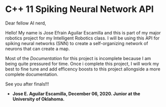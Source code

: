 C++ 11 Spiking Neural Network API
=================================

Dear fellow AI nerd,

Hello! My name is Jose Efrain Aguilar Escamilla and 
this is part of my major robotics project for my 
Intelligent Robotics class. I will be using
this API for spiking neural networks (SNN) to create
a self-organizing network of neurons that can create
a map.

Most of the *Documentation* for this project is incomplete
because I am being quite pressured for time. Once i complete
this project, I will work my best to fine tune and add
efficency boosts to this project allongside a more complete
documentation.

See you after finals!!!

* __Jose E. Aguilar Escamilla, December 06, 2020. Junior at the University of Oklahoma.__

